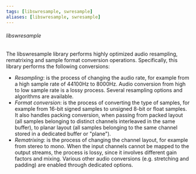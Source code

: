 ```yaml
---
tags: [libswresample, swresample]
aliases: [libswresample, swresample]
---
```

###### libswresample
The libswresample library performs highly optimized audio resampling, rematrixing and sample format conversion operations.
Specifically, this library performs the following conversions:
-   _Resampling_: is the process of changing the audio rate, for example from a high sample rate of 44100Hz to 8000Hz. Audio conversion from high to low sample rate is a lossy process. Several resampling options and algorithms are available.
-   _Format conversion_: is the process of converting the type of samples, for example from 16-bit signed samples to unsigned 8-bit or float samples. It also handles packing conversion, when passing from packed layout (all samples belonging to distinct channels interleaved in the same buffer), to planar layout (all samples belonging to the same channel stored in a dedicated buffer or "plane").
-   _Rematrixing_: is the process of changing the channel layout, for example from stereo to mono. When the input channels cannot be mapped to the output streams, the process is lossy, since it involves different gain factors and mixing.
Various other audio conversions (e.g. stretching and padding) are enabled through dedicated options.
